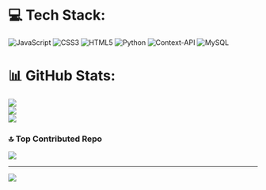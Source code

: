 
# 💻 Tech Stack:
![JavaScript](https://img.shields.io/badge/javascript-%23323330.svg?style=for-the-badge&logo=javascript&logoColor=%23F7DF1E) ![CSS3](https://img.shields.io/badge/css3-%231572B6.svg?style=for-the-badge&logo=css3&logoColor=white) ![HTML5](https://img.shields.io/badge/html5-%23E34F26.svg?style=for-the-badge&logo=html5&logoColor=white) ![Python](https://img.shields.io/badge/python-3670A0?style=for-the-badge&logo=python&logoColor=ffdd54) ![Context-API](https://img.shields.io/badge/Context--Api-000000?style=for-the-badge&logo=react) ![MySQL](https://img.shields.io/badge/mysql-4479A1.svg?style=for-the-badge&logo=mysql&logoColor=white)
# 📊 GitHub Stats:
![](https://github-readme-stats.vercel.app/api?username=CesarRibeiro21&theme=midnight-purple&hide_border=false&include_all_commits=false&count_private=false)<br/>
![](https://github-readme-streak-stats.herokuapp.com/?user=CesarRibeiro21&theme=midnight-purple&hide_border=false)<br/>
![](https://github-readme-stats.vercel.app/api/top-langs/?username=CesarRibeiro21&theme=midnight-purple&hide_border=false&include_all_commits=false&count_private=false&layout=compact)

### 🔝 Top Contributed Repo
![](https://github-contributor-stats.vercel.app/api?username=CesarRibeiro21&limit=5&theme=dark&combine_all_yearly_contributions=true)

---
[![](https://visitcount.itsvg.in/api?id=CesarRibeiro21&icon=0&color=0)](https://visitcount.itsvg.in)

<!-- Proudly created with GPRM ( https://gprm.itsvg.in ) -->
